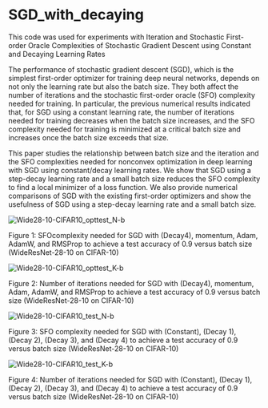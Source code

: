# SGD_with_decaying
This code was used for experiments with Iteration and Stochastic First-order Oracle Complexities of Stochastic Gradient Descent using Constant and Decaying Learning Rates

The performance of stochastic gradient descent (SGD), which is the simplest first-order optimizer for training deep neural networks, depends on not only the learning rate but also the batch size. They both affect the number of iterations and the stochastic first-order oracle (SFO) complexity needed for training. In particular, the previous numerical results indicated that, for SGD using a constant learning rate, the number of iterations needed for training decreases when the batch size increases, and the SFO complexity needed for training is minimized at a critical batch size and increases once the batch size exceeds that size. 

This paper studies the relationship between batch size and the iteration and the SFO complexities needed for nonconvex optimization in deep learning with SGD using constant/decay learning rates. We show that SGD using a step-decay learning rate and a small batch size reduces the SFO complexity to find a local minimizer of a loss function. We also provide numerical comparisons of SGD with the existing first-order optimizers and show the usefulness of SGD using a step-decay learning rate and a small batch size.

![Wide28-10-CIFAR10_opttest_N-b](https://github.com/imakn0907/SGD_with_decaying/assets/143669596/60ec582a-75dd-4a3d-979e-d20cd7bc07bc)

Figure 1: SFOcomplexity needed for SGD with (Decay4), momentum, Adam, AdamW, and RMSProp to achieve a test accuracy of 0.9 versus batch size (WideResNet-28-10 on CIFAR-10)

![Wide28-10-CIFAR10_opttest_K-b](https://github.com/imakn0907/SGD_with_decaying/assets/143669596/6f458757-bd9d-4d36-b848-88e7041b32bd)

Figure 2: Number of iterations needed for SGD with (Decay4), momentum, Adam, AdamW, and RMSProp to achieve a test accuracy of 0.9 versus batch size (WideResNet-28-10 on CIFAR-10)

![Wide28-10-CIFAR10_test_N-b](https://github.com/imakn0907/SGD_with_decaying/assets/143669596/d4c1628b-a25f-481d-bad5-36023ea01949)

Figure 3: SFO complexity needed for SGD with (Constant), (Decay 1), (Decay 2), (Decay 3), and (Decay 4) to achieve a test accuracy of 0.9 versus batch size (WideResNet-28-10 on CIFAR-10)

![Wide28-10-CIFAR10_test_K-b](https://github.com/imakn0907/SGD_with_decaying/assets/143669596/d0dae17a-6e1e-4657-9aee-97571f7b2ec6)

Figure 4: Number of iterations needed for SGD with (Constant), (Decay 1), (Decay 2), (Decay 3), and (Decay 4) to achieve a test accuracy of 0.9 versus batch size (WideResNet-28-10 on CIFAR-10)
